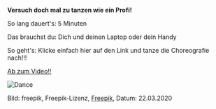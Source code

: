 **Versuch doch mal zu tanzen wie ein Profi!**

So lang dauert's: 5 Minuten

Das brauchst du: Dich und deinen Laptop oder dein Handy

So geht's: Klicke einfach hier auf den Link und tanze die Choreografie nach!!!

[Ab zum Video!!](https://www.youtube.com/watch?v=SWHS4HsgnUk)

![Dance](https://image.freepik.com/vektoren-kostenlos/tanzende-menschen-retro-set_1284-20500.jpg)

Bild: freepik, Freepik-Lizenz, [Freepik](https://de.freepik.com/vektoren-kostenlos/tanzende-menschen-retro-set_5084091.htm#page=1&query=dancing&position=13), Datum: 22.03.2020
